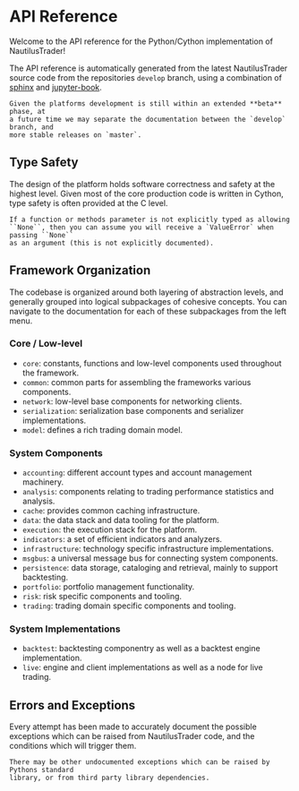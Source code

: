 # API Reference

Welcome to the API reference for the Python/Cython implementation of NautilusTrader!

The API reference is automatically generated from the latest NautilusTrader source 
code from the repositories `develop` branch, using a combination of [sphinx](https://www.sphinx-doc.org/en/master/)
and [jupyter-book](https://jupyterbook.org/intro.html).

```{note}
Given the platforms development is still within an extended **beta** phase, at
a future time we may separate the documentation between the `develop` branch, and
more stable releases on `master`.
```

## Type Safety
The design of the platform holds software correctness and safety at the highest level.
Given most of the core production code is written in Cython, type safety is often provided
at the C level.

```{note}
If a function or methods parameter is not explicitly typed as allowing
``None``, then you can assume you will receive a `ValueError` when passing ``None``
as an argument (this is not explicitly documented).
```

## Framework Organization
The codebase is organized around both layering of abstraction levels, and generally
grouped into logical subpackages of cohesive concepts. You can navigate to the documentation
for each of these subpackages from the left menu.

### Core / Low-level
- `core`: constants, functions and low-level components used throughout the framework.
- `common`: common parts for assembling the frameworks various components.
- `network`: low-level base components for networking clients.
- `serialization`: serialization base components and serializer implementations.
- `model`: defines a rich trading domain model.

### System Components
- `accounting`: different account types and account management machinery.
- `analysis`: components relating to trading performance statistics and analysis.
- `cache`: provides common caching infrastructure.
- `data`: the data stack and data tooling for the platform.
- `execution`: the execution stack for the platform.
- `indicators`: a set of efficient indicators and analyzers.
- `infrastructure`: technology specific infrastructure implementations.
- `msgbus`: a universal message bus for connecting system components.
- `persistence`: data storage, cataloging and retrieval, mainly to support backtesting.
- `portfolio`: portfolio management functionality.
- `risk`: risk specific components and tooling.
- `trading`: trading domain specific components and tooling.

### System Implementations
- `backtest`: backtesting componentry as well as a backtest engine implementation.
- `live`: engine and client implementations as well as a node for live trading.

## Errors and Exceptions
Every attempt has been made to accurately document the possible exceptions which
can be raised from NautilusTrader code, and the conditions which will trigger them.

```{warning}
There may be other undocumented exceptions which can be raised by Pythons standard 
library, or from third party library dependencies.
```
